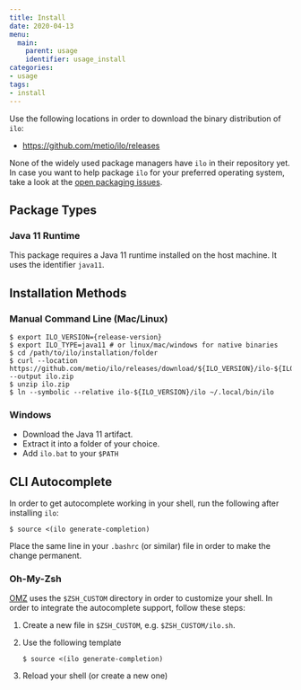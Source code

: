 ```yaml
---
title: Install
date: 2020-04-13
menu:
  main:
    parent: usage
    identifier: usage_install
categories:
- usage
tags:
- install
---
```


Use the following locations in order to download the binary distribution of `ilo`:

- https://github.com/metio/ilo/releases

None of the widely used package managers have `ilo` in their repository yet.
In case you want to help package `ilo` for your preferred operating system, take a look at the [open packaging issues](https://github.com/metio/ilo/issues/2).

## Package Types

### Java 11 Runtime

This package requires a Java 11 runtime installed on the host machine. It uses the identifier `java11`.

## Installation Methods

### Manual Command Line (Mac/Linux)

```shell script
$ export ILO_VERSION={release-version}
$ export ILO_TYPE=java11 # or linux/mac/windows for native binaries
$ cd /path/to/ilo/installation/folder
$ curl --location https://github.com/metio/ilo/releases/download/${ILO_VERSION}/ilo-${ILO_VERSION}-${ILO_TYPE}.zip --output ilo.zip
$ unzip ilo.zip
$ ln --symbolic --relative ilo-${ILO_VERSION}/ilo ~/.local/bin/ilo
```

### Windows

- Download the Java 11 artifact.
- Extract it into a folder of your choice.
- Add `ilo.bat` to your `$PATH`

## CLI Autocomplete

In order to get autocomplete working in your shell, run the following after installing `ilo`:

```shell script
$ source <(ilo generate-completion)
```

Place the same line in your `.bashrc` (or similar) file in order to make the change permanent.

### Oh-My-Zsh

[OMZ](https://github.com/ohmyzsh/ohmyzsh) uses the `$ZSH_CUSTOM` directory in order to customize your shell.
In order to integrate the autocomplete support, follow these steps:

1. Create a new file in `$ZSH_CUSTOM`, e.g. `$ZSH_CUSTOM/ilo.sh`.
2. Use the following template
    ```shell script
    $ source <(ilo generate-completion)
    ```

3. Reload your shell (or create a new one)

